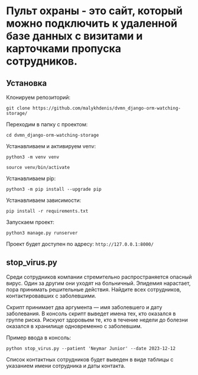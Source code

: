 # Пульт охраны - это сайт, который можно подключить к удаленной базе данных с визитами и карточками пропуска сотрудников.

## Установка
Клонируем репозиторий:
```
git clone https://github.com/malykhdenis/dvmn_django-orm-watching-storage/
```

Переходим в папку с проектом:
```
cd dvmn_django-orm-watching-storage
```

Устанавливаем и активируем venv:
```
python3 -m venv venv
```

```
source venv/bin/activate
```

Устанавливаем pip:
```
python3 -m pip install --upgrade pip
```

Устанавливаем зависимости:
```
pip install -r requirements.txt
```

Запускаем проект:
```
python3 manage.py runserver
```

Проект будет доступен по адресу:
```http://127.0.0.1:8000/```

## stop_virus.py

Среди сотрудников компании стремительно распространяется опасный вируc. Один за другим они уходят на больничный. Эпидемия нарастает, пора принимать решительные действия. Найдите всех сотрудников, контактировавших с заболевшими.

Скрипт принимает два аргумента — имя заболевшего и дату заболевания. В консоль скрипт выведет имена тех, кто оказался в группе риска. Рискуют здоровьем те, кто в течение недели до болезни оказался в хранилище одновременно с заболевшим.

Пример ввода в консоль:
```
python stop_virus.py --patient 'Neymar Junior' --date 2023-12-12
```
Список контактных сотрудников будет выведен в виде таблицы с указанием имени сотрудника и даты контакта.
